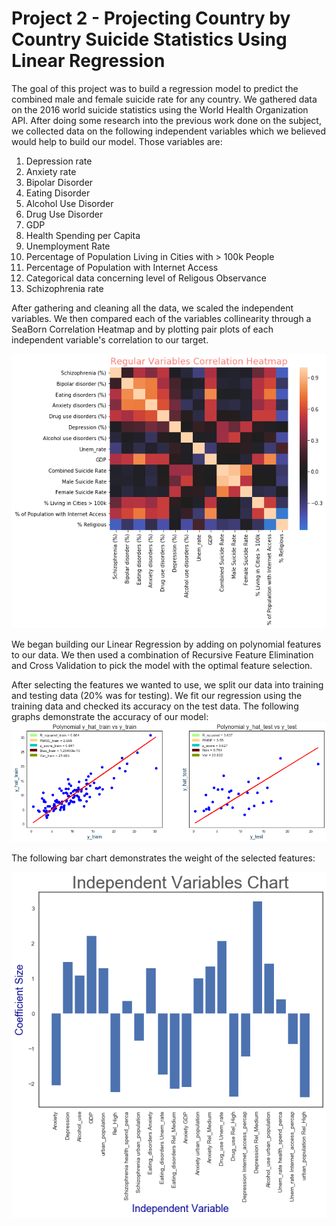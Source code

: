 # Project 2 - Projecting Country by Country Suicide Statistics Using Linear Regression

The goal of this project was to build a regression model to predict the combined male and female suicide rate for any country.
We gathered data on the 2016 world suicide statistics using the World Health Organization API. After doing some research into the previous work done on the subject, we collected data on the following independent variables which we believed would help to build our model.
Those variables are:
1. Depression rate
2. Anxiety rate
3. Bipolar Disorder
4. Eating Disorder
5. Alcohol Use Disorder
6. Drug Use Disorder
7. GDP
8. Health Spending per Capita
9. Unemployment Rate
9. Percentage of Population Living in Cities with > 100k People
10. Percentage of Population with Internet Access
11. Categorical data concerning level of Religous Observance
12. Schizophrenia rate

After gathering and cleaning all the data, we scaled the independent variables. We then compared each of the variables collinearity through a SeaBorn Correlation Heatmap and by plotting pair plots of each independent variable's correlation to our target. 

![](https://github.com/Botafogo1894/Project2/blob/master/screenshots/correlationheatmap.png)

We began building our Linear Regression by adding on polynomial features to our data. We then used a combination of Recursive Feature Elimination and Cross Validation to pick the model with the optimal feature selection. 

After selecting the features we wanted to use, we split our data into training and testing data (20% was for testing). We fit our regression using the training data and checked its accuracy on the test data. 
The following graphs demonstrate the accuracy of our model:
![](https://github.com/Botafogo1894/Project2/blob/master/screenshots/Screen%20Shot%202018-12-07%20at%201.24.48%20PM.png)

The following bar chart demonstrates the weight of the selected features:

![](https://github.com/Botafogo1894/Project2/blob/master/screenshots/download.png)
